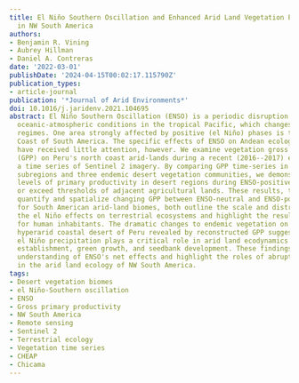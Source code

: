 ```yaml
---
title: El Niño Southern Oscillation and Enhanced Arid Land Vegetation Productivity
  in NW South America
authors:
- Benjamin R. Vining
- Aubrey Hillman
- Daniel A. Contreras
date: '2022-03-01'
publishDate: '2024-04-15T00:02:17.115790Z'
publication_types:
- article-journal
publication: '*Journal of Arid Environments*'
doi: 10.1016/j.jaridenv.2021.104695
abstract: El Niño Southern Oscillation (ENSO) is a periodic disruption of coupled
  oceanic-atmospheric conditions in the tropical Pacific, which changes global precipitation
  regimes. One area strongly affected by positive (el Niño) phases is the Pacific
  Coast of South America. The specific effects of ENSO on Andean ecological communities
  have received little attention, however. We examine vegetation gross primary productivity
  (GPP) on Peru's north coast arid-lands during a recent (2016--2017) el Niño, using
  a time series of Sentinel 2 imagery. By comparing GPP time-series in three agricultural
  subregions and three endemic desert vegetation communities, we demonstrate that
  levels of primary productivity in desert regions during ENSO-positive phases meet
  or exceed thresholds of adjacent agricultural lands. These results, the first that
  quantify and spatialize changing GPP between ENSO-neutral and ENSO-positive phases
  for South American arid-land biomes, both outline the scale and distribution of
  the el Niño effects on terrestrial ecosystems and highlight the resulting opportunities
  for human inhabitants. The dramatic changes to endemic vegetation on the normally
  hyperarid coastal desert of Peru revealed by reconstructed GPP suggest that periodic
  el Niño precipitation plays a critical role in arid land ecodynamics by enhancing
  establishment, green growth, and seedbank development. These findings improve our
  understanding of ENSO's net effects and highlight the roles of abrupt climate events
  in the arid land ecology of NW South America.
tags:
- Desert vegetation biomes
- el Niño-Southern oscillation
- ENSO
- Gross primary productivity
- NW South America
- Remote sensing
- Sentinel 2
- Terrestrial ecology
- Vegetation time series
- CHEAP
- Chicama
---
```

